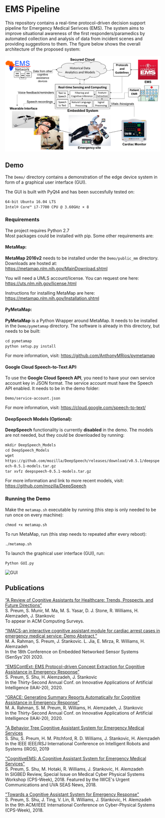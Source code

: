 # EMS Pipeline
This repository contains a real-time protocol-driven decision support pipeline for Emergency Medical Serivces (EMS). The system aims to improve situational awareness of the first responders/paramedics by automated collection and analysis of data from incident scenes and providing suggestions to them. The figure below shows the overall architecture of the proposed system:

![Architecture](ETC/CognitiveEMS.png)

## Demo 
The `Demo/` directory contains a demonstration of the edge device system in form of a graphical user interface (GUI). 

 The GUI is built with PyQt4 and has been succesfully tested on:

`64-bit Ubuntu 16.04 LTS`  
`Intel® Core™ i7-7700 CPU @ 3.60GHz × 8`

### Requirements
The project requires Python 2.7  
Most packages could be installed with pip. Some other requirements are:

#### MetaMap:
**MetaMap 2016v2** needs to be installed under the `Demo/public_mm` directory. Downloads are hosted at:  
<https://metamap.nlm.nih.gov/MainDownload.shtml>  

You will need a UMLS account/license. You can request one here:  
<https://uts.nlm.nih.gov/license.html>  

Instructions for installing MetaMap are here:  
<https://metamap.nlm.nih.gov/Installation.shtml>

#### PyMetaMap:
**PyMetaMap** is a Python Wrapper around MetaMap. It needs to be installed in the `Demo/pymetamap` directory. The software is already in this directory, but needs to be built:

`cd pymetamap`  
`python setup.py install`  

For more information, visit: <https://github.com/AnthonyMRios/pymetamap>

#### Google Cloud Speech-to-Text API:
To use the **Google Cloud Speech API**, you need to have your own service account key in JSON format. The service account must have the Speech API enabled. It needs to be in the demo folder:  

`Demo/service-account.json`

For more information, visit: <https://cloud.google.com/speech-to-text/>

#### DeepSpeech Models (Optional):

**DeepSpeech** functionality is currently **disabled** in the demo. The models are not needed, but they could be downloaded by running:

`mkdir DeepSpeech_Models`  
`cd DeepSpeech_Models`  
`wget https://github.com/mozilla/DeepSpeech/releases/download/v0.5.1/deepspeech-0.5.1-models.tar.gz`  
`tar xvfz deepspeech-0.5.1-models.tar.gz`

For more information and link to more recent models, visit: <https://github.com/mozilla/DeepSpeech>

### Running the Demo

Make the `metamap.sh` executable by running (this step is only needed to be run once on every machine):

`chmod +x metamap.sh`

To run MetaMap, run (this step needs to repeated after every reboot):

`./metamap.sh`

To launch the graphical user interface (GUI), run:

`Python GUI.py`

![GUI](ETC/GUI.png)

## Publications
[“A Review of Cognitive Assistants for Healthcare: Trends, Prospects, and Future Directions”](https://www.cs.virginia.edu/~stankovic/psfiles/CognitiveAssistantHealthSurvey_Main.pdf)  
S. Preum, S. Munir, M. Ma, M. S. Yasar, D. J. Stone, R. Williams, H. Alemzadeh, J. Stankovic  
To appear in ACM Computing Surveys.  

[“IMACS-an interactive cognitive assistant module for cardiac arrest cases in emergency medical service: Demo Abstract.”](https://dl.acm.org/doi/abs/10.1145/3384419.3430451)  
M. A. Rahman, S. Preum, J. Stankovic. L. Jia, E. Mirza, R. Williams, H. Alemzadeh  
In the 18th Conference on Embedded Networked Sensor Systems (SenSys'20) 2020.

[“EMSContExt: EMS Protocol-driven Concept Extraction for Cognitive Assistance in Emergency Response”](https://faculty.virginia.edu/alemzadeh/papers/EMSContExt_IAAI2020.pdf)  
S. Preum, S. Shu, H. Alemzadeh, J. Stankovic  
In the Thirty-Second Annual Conf. on Innovative Applications of Artificial Intelligence (IAAI-20), 2020.

[“GRACE: Generating Summary Reports Automatically for Cognitive Assistance in Emergency Response”](https://www.cs.virginia.edu/~stankovic/psfiles/IAAI-RahmanM.42.pdf)  
M. A. Rahman, S. M. Preum, R. Williams, H. Alemzadeh, J. Stankovic  
In the Thirty-Second Annual Conf. on Innovative Applications of Artificial Intelligence (IAAI-20), 2020.

["A Behavior Tree Cognitive Assistant System for Emergency Medical Services](http://faculty.virginia.edu/alemzadeh/papers/IROS2019.pdf)  
S. Shu, S. Preum, H. M. Pitchford, R. D. Williams, J. Stankovic, H. Alemzadeh  
In the IEEE IEEE/RSJ International Conference on Intelligent Robots and Systems (IROS), 2019

["CognitiveEMS: A Cognitive Assistant System for Emergency Medical Services"](http://faculty.virginia.edu/alemzadeh/papers/MEDCPS_2018.pdf)  
S. Preum, S. Shu, M. Hotaki, R. Williams, J. Stankovic, H. Alemzadeh  
In SIGBED Review, Special Issue on Medical Cyber Physical Systems Workshop (CPS-Week), 2018.
 Featured by the IWCE's Urgent Communications and UVA SEAS News, 2018.
 
["Towards a Cognitive Assistant System for Emergency Response"](http://faculty.virginia.edu/alemzadeh/papers/ICCPS_Poster_2018.pdf)  
S. Preum, S. Shu, J. Ting, V. Lin, R. Williams, J. Stankovic, H. Alemzadeh  
In the 9th ACM/IEEE International Conference on Cyber-Physical Systems (CPS-Week), 2018.
